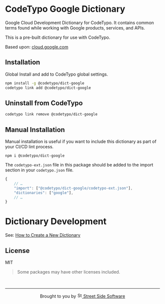 # CodeTypo Google Dictionary

Google Cloud Development Dictionary for CodeTypo. It contains common terms found while working with Google products, services, and APIs.

This is a pre-built dictionary for use with CodeTypo.

Based upon: [cloud.google.com](https://cloud.google.com/products)

## Installation

Global Install and add to CodeTypo global settings.

```sh
npm install -g @codetypo/dict-google
codetypo link add @codetypo/dict-google
```

## Uninstall from CodeTypo

```sh
codetypo link remove @codetypo/dict-google
```

## Manual Installation

Manual installation is useful if you want to include this dictionary as part of your CI/CD lint process.

```
npm i @codetypo/dict-google
```

The `codetypo-ext.json` file in this package should be added to the import section in your `codetypo.json` file.

```javascript
{
    // …
    "import": ["@codetypo/dict-google/codetypo-ext.json"],
    "dictionaries": ["google"],
    // …
}
```

# Dictionary Development

See: [How to Create a New Dictionary](https://github.com/khulnasoft/codetypo#how-to-create-a-new-dictionary)

## License

MIT

> Some packages may have other licenses included.

<!--- @@inject: ../../static/footer.md --->

<br/>

---

<p align="center">
Brought to you by <a href="https://khulnasofttle="Street Side Software">
<img width="16" alt="Street Side Software Logo" src="https://i.imgur.com/CyduuVY.png" /> Street Side Software
</a>
</p>

<!--- @@inject-end: ../../static/footer.md --->
